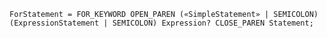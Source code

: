 <!-- This file is generated automatically by infrastructure scripts. Please don't edit by hand. -->

```{ .ebnf .slang-ebnf #ForStatement }
ForStatement = FOR_KEYWORD OPEN_PAREN («SimpleStatement» | SEMICOLON) (ExpressionStatement | SEMICOLON) Expression? CLOSE_PAREN Statement;
```
